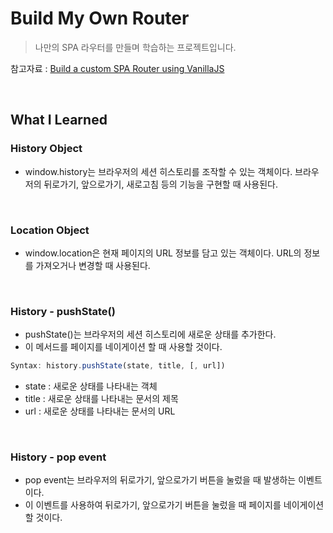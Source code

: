 # Build My Own Router

> 나만의 SPA 라우터를 만들며 학습하는 프로젝트입니다.

참고자료 : [Build a custom SPA Router using VanillaJS](https://blog.skay.dev/custom-spa-router-vanillajs)

<br>

## What I Learned

### History Object

- window.history는 브라우저의 세션 히스토리를 조작할 수 있는 객체이다. 브라우저의 뒤로가기, 앞으로가기, 새로고침 등의 기능을 구현할 때 사용된다.

<br>

### Location Object

- window.location은 현재 페이지의 URL 정보를 담고 있는 객체이다. URL의 정보를 가져오거나 변경할 때 사용된다.

<br>

### History - pushState()

- pushState()는 브라우저의 세션 히스토리에 새로운 상태를 추가한다.
- 이 메서드를 페이지를 네이게이션 할 때 사용할 것이다.

```js
Syntax: history.pushState(state, title, [, url])
```

- state : 새로운 상태를 나타내는 객체
- title : 새로운 상태를 나타내는 문서의 제목
- url : 새로운 상태를 나타내는 문서의 URL

<br>

### History - pop event

- pop event는 브라우저의 뒤로가기, 앞으로가기 버튼을 눌렀을 때 발생하는 이벤트이다.
- 이 이벤트를 사용하여 뒤로가기, 앞으로가기 버튼을 눌렀을 때 페이지를 네이게이션 할 것이다.
